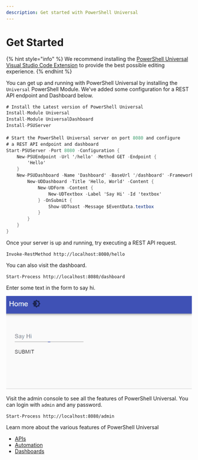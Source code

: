 ```yaml
---
description: Get started with PowerShell Universal
---
```


# Get Started

{% hint style="info" %}
We recommend installing the [PowerShell Universal Visual Studio Code Extension](https://marketplace.visualstudio.com/items?itemName=ironmansoftware.powershell-universal) to provide the best possible editing experience. 
{% endhint %}

You can get up and running with PowerShell Universal by installing the `Universal` PowerShell Module. We've added some configuration for a REST API endpoint and Dashboard below. 

```csharp
# Install the Latest version of PowerShell Universal
Install-Module Universal
Install-Module UniversalDashboard
Install-PSUServer 

# Start the PowerShell Universal server on port 8080 and configure
# a REST API endpoint and dashboard
Start-PSUServer -Port 8080 -Configuration {
    New-PSUEndpoint -Url '/hello' -Method GET -Endpoint {
        'Hello'
    }
    New-PSUDashboard -Name 'Dashboard' -BaseUrl '/dashboard' -Framework 'UniversalDashboard:Latest' -Content {
        New-UDDashboard -Title 'Hello, World' -Content {
            New-UDForm -Content {
                New-UDTextbox -Label 'Say Hi' -Id 'textbox'
            } -OnSubmit {
                Show-UDToast -Message $EventData.textbox
            }
        }
    }
}
```

Once your server is up and running, try executing a REST API request.

```text
Invoke-RestMethod http://localhost:8080/hello
```

You can also visit the dashboard.

```text
Start-Process http://localhost:8080/dashboard
```

Enter some text in the form to say hi. 

![](../.gitbook/assets/hello.gif)

Visit the admin console to see all the features of PowerShell Universal. You can login with `admin` and any password. 

```text
Start-Process http://localhost:8080/admin
```

Learn more about the various features of PowerShell Universal

* [APIs](../api/about.md)
* [Automation](../automation/about.md)
* [Dashboards](../dashboard/about.md)

